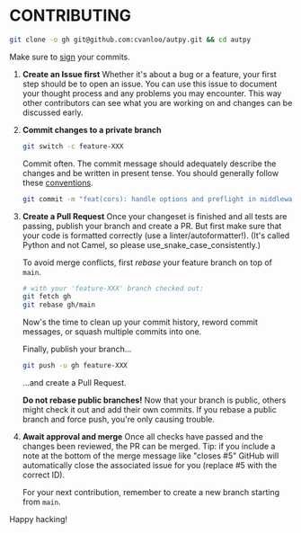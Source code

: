 # CONTRIBUTING

```sh
git clone -o gh git@github.com:cvanloo/autpy.git && cd autpy
```

Make sure to [sign](https://calebhearth.com/sign-git-with-ssh) your commits.

1. **Create an Issue first**
   Whether it's about a bug or a feature, your first step should be to open an issue.
   You can use this issue to document your thought process and any problems you may encounter.
   This way other contributors can see what you are working on and changes can be discussed early.

2. **Commit changes to a private branch**
   ```sh
   git switch -c feature-XXX
   ```
   Commit often. The commit message should adequately describe the changes and
   be written in present tense.
   You should generally follow these [conventions](https://www.conventionalcommits.org/en/v1.0.0/).
   ```sh
   git commit -m "feat(cors): handle options and preflight in middleware"
   ```

3. **Create a Pull Request**
   Once your changeset is finished and all tests are passing, publish your branch and create a PR.
   But first make sure that your code is formatted correctly (use a linter/autoformatter!).
   (It's called Python and not Camel, so please use\_snake\_case\_consistently.)

   To avoid merge conflicts, first *rebase* your feature branch on top of `main`.
   ```sh
   # with your 'feature-XXX' branch checked out:
   git fetch gh
   git rebase gh/main
   ```
   Now's the time to clean up your commit history, reword commit messages, or
   squash multiple commits into one.

   Finally, publish your branch...
   ```sh
   git push -u gh feature-XXX
   ```
   ...and create a Pull Request.

   **Do not rebase public branches!**
   Now that your branch is public, others might check it out and add their own
   commits.
   If you rebase a public branch and force push, you're only causing trouble.

4. **Await approval and merge**
   Once all checks have passed and the changes been reviewed, the PR can be merged.
   Tip: if you include a note at the bottom of the merge message like "closes
   #5" GitHub will automatically close the associated issue for you (replace #5 with the correct ID).

   For your next contribution, remember to create a new branch starting from `main`.

Happy hacking!
